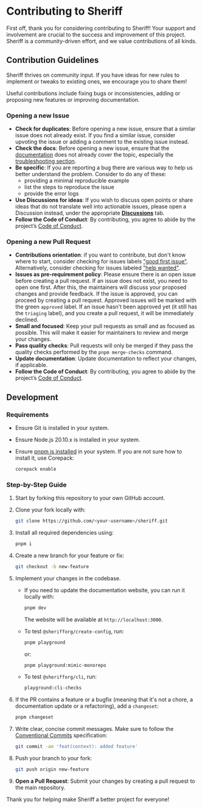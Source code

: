 # Contributing to Sheriff

First off, thank you for considering contributing to Sheriff! Your support and involvement are crucial to the success and improvement of this project. Sheriff is a community-driven effort, and we value contributions of all kinds.

## Contribution Guidelines

Sheriff thrives on community input. If you have ideas for new rules to implement or tweaks to existing ones, we encourage you to share them!

Useful contributions include fixing bugs or inconsistencies, adding or proposing new features or improving documentation.

### Opening a new Issue

- **Check for duplicates**: Before opening a new issue, ensure that a similar issue does not already exist. If you find a similar issue, consider upvoting the issue or adding a comment to the existing issue instead.
- **Check the docs**: Before opening a new issue, ensure that the [documentation](https://www.eslint-config-sheriff.dev/) does not already cover the topic, especially the [troubleshooting section](https://www.eslint-config-sheriff.dev/docs/troubleshooting).
- **Be specific**: If you are reporting a bug there are various way to help us better understand the problem. Consider to do any of these:
  - providing a minimal reproducible example
  - list the steps to reproduce the issue
  - provide the error logs
- **Use Discussions for ideas**: If you wish to discuss open points or share ideas that do not translate well into actionable issues, please open a Discussion instead, under the appropriate **[Discussions](https://github.com/AndreaPontrandolfo/sheriff/discussions)** tab.
- **Follow the Code of Conduct**: By contributing, you agree to abide by the project’s [Code of Conduct](./CODE_OF_CONDUCT.md).

### Opening a new Pull Request

- **Contributions orientation**: if you want to contribute, but don't know where to start, consider checking for issues labels ["good first issue"](https://github.com/AndreaPontrandolfo/sheriff/issues?q=is%3Aissue+is%3Aopen+label%3A%22good+first+issue%22). Alternatively, consider checking for issues labeled ["help wanted"](https://github.com/AndreaPontrandolfo/sheriff/issues?q=is%3Aissue+is%3Aopen+label%3A%22help+wanted%22).
- **Issues as pre-requirement policy**: Please ensure there is an open issue before creating a pull request. If an issue does not exist, you need to open one first. After this, the maintainers will discuss your proposed changes and provide feedback. If the issue is approved, you can proceed by creating a pull request. Approved issues will be marked with the green `approved` label. If an issue hasn't been approved yet (it still has the `triaging` label), and you create a pull request, it will be immediately declined.
- **Small and focused**: Keep your pull requests as small and as focused as possible. This will make it easier for maintainers to review and merge your changes.
- **Pass quality checks**: Pull requests will only be merged if they pass the quality checks performed by the `pnpm merge-checks` command.
- **Update documentation**: Update documentation to reflect your changes, if applicable.
- **Follow the Code of Conduct**: By contributing, you agree to abide by the project’s [Code of Conduct](./CODE_OF_CONDUCT.md).

## Development

### Requirements

- Ensure Git is installed in your system.
- Ensure Node.js 20.10.x is installed in your system.
- Ensure [pnpm is installed](https://pnpm.io/installation) in your system. If you are not sure how to install it, use Corepack:

  ```sh
  corepack enable
  ```

### Step-by-Step Guide

1. Start by forking this repository to your own GitHub account.
1. Clone your fork locally with:

   ```sh
   git clone https://github.com/<your-username>/sheriff.git
   ```

1. Install all required dependencies using:

   ```sh
   pnpm i
   ```

1. Create a new branch for your feature or fix:

   ```sh
   git checkout -b new-feature
   ```

1. Implement your changes in the codebase.

   - If you need to update the documentation website, you can run it locally with:

     ```sh
     pnpm dev
     ```

     The website will be available at `http://localhost:3000`.

   - To test `@sherifforg/create-config`, run:

     ```sh
     pnpm playground
     ```

     or:

     ```sh
     pnpm playground:mimic-monorepo
     ```

   - To test `@sherifforg/cli`, run:

     ```bash
     playground:cli-checks
     ```

1. If the PR contains a feature or a bugfix (meaning that it's not a chore, a documentation update or a refactoring), add a `changeset`:

   ```sh
   pnpm changeset
   ```

1. Write clear, concise commit messages. Make sure to follow the [Conventional Commits](https://www.conventionalcommits.org/en/v1.0.0/) specification:

   ```sh
   git commit -am 'feat(context): added feature'
   ```

1. Push your branch to your fork:

   ```sh
   git push origin new-feature
   ```

1. **Open a Pull Request**: Submit your changes by creating a pull request to the main repository.

Thank you for helping make Sheriff a better project for everyone!

